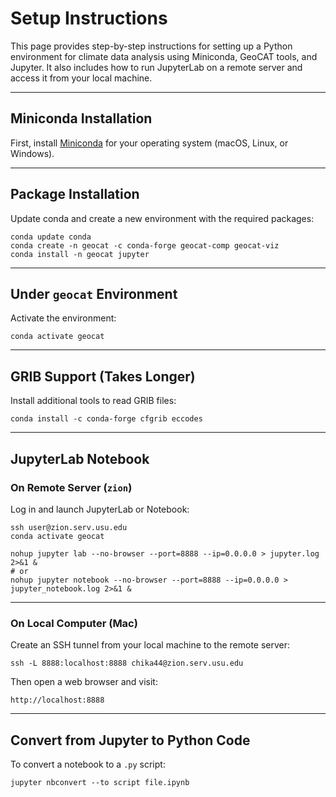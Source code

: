 # Setup Instructions

This page provides step-by-step instructions for setting up a Python environment for climate data analysis using Miniconda, GeoCAT tools, and Jupyter. It also includes how to run JupyterLab on a remote server and access it from your local machine.

---

## Miniconda Installation

First, install [Miniconda](https://docs.conda.io/en/latest/miniconda.html) for your operating system (macOS, Linux, or Windows).

---

## Package Installation

Update conda and create a new environment with the required packages:

```
conda update conda
conda create -n geocat -c conda-forge geocat-comp geocat-viz
conda install -n geocat jupyter
```

---

## Under `geocat` Environment

Activate the environment:

```
conda activate geocat
```

---

## GRIB Support (Takes Longer)

Install additional tools to read GRIB files:

```
conda install -c conda-forge cfgrib eccodes
```

---

## JupyterLab Notebook

### On Remote Server (`zion`)

Log in and launch JupyterLab or Notebook:

```
ssh user@zion.serv.usu.edu
conda activate geocat

nohup jupyter lab --no-browser --port=8888 --ip=0.0.0.0 > jupyter.log 2>&1 &
# or
nohup jupyter notebook --no-browser --port=8888 --ip=0.0.0.0 > jupyter_notebook.log 2>&1 &
```

---

### On Local Computer (Mac)

Create an SSH tunnel from your local machine to the remote server:

```
ssh -L 8888:localhost:8888 chika44@zion.serv.usu.edu
```

Then open a web browser and visit:

```
http://localhost:8888
```

---

## Convert from Jupyter to Python Code

To convert a notebook to a `.py` script:

```
jupyter nbconvert --to script file.ipynb
```


